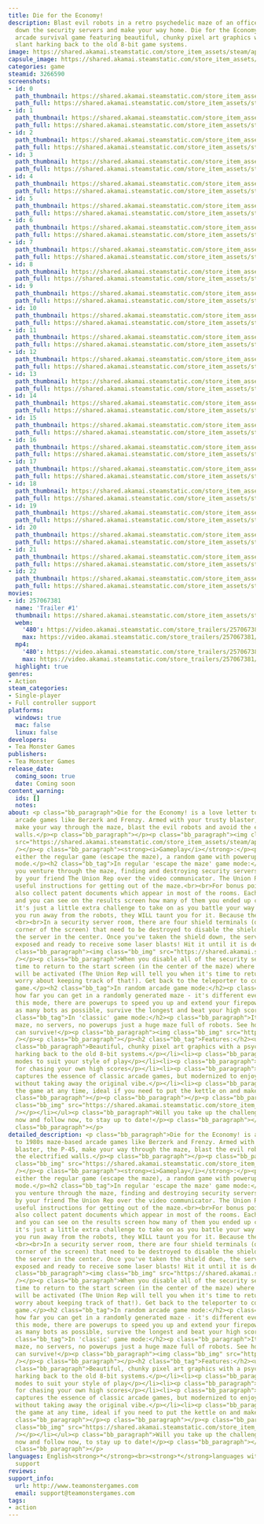 ```yaml
---
title: Die for the Economy!
description: Blast evil robots in a retro psychedelic maze of an office, as you bring
  down the security servers and make your way home. Die for the Economy! is a retro
  arcade survival game featuring beautiful, chunky pixel art graphics with a psychedelic
  slant harking back to the old 8-bit game systems.
image: https://shared.akamai.steamstatic.com/store_item_assets/steam/apps/3266590/header.jpg?t=1732717165
capsule_image: https://shared.akamai.steamstatic.com/store_item_assets/steam/apps/3266590/dc3674afb5895e61c33cb69e2fb4de46dcf985c5/capsule_231x87.jpg?t=1732717165
categories: game
steamid: 3266590
screenshots:
- id: 0
  path_thumbnail: https://shared.akamai.steamstatic.com/store_item_assets/steam/apps/3266590/ss_7a6aee71f517fdde9123b40f7907979c28efbc55.600x338.jpg?t=1732717165
  path_full: https://shared.akamai.steamstatic.com/store_item_assets/steam/apps/3266590/ss_7a6aee71f517fdde9123b40f7907979c28efbc55.1920x1080.jpg?t=1732717165
- id: 1
  path_thumbnail: https://shared.akamai.steamstatic.com/store_item_assets/steam/apps/3266590/ss_f83b039daa2f5373af07ec83851d89b70ff85753.600x338.jpg?t=1732717165
  path_full: https://shared.akamai.steamstatic.com/store_item_assets/steam/apps/3266590/ss_f83b039daa2f5373af07ec83851d89b70ff85753.1920x1080.jpg?t=1732717165
- id: 2
  path_thumbnail: https://shared.akamai.steamstatic.com/store_item_assets/steam/apps/3266590/ss_60b86308c0c3a97f61f785ba35b15428e0c39016.600x338.jpg?t=1732717165
  path_full: https://shared.akamai.steamstatic.com/store_item_assets/steam/apps/3266590/ss_60b86308c0c3a97f61f785ba35b15428e0c39016.1920x1080.jpg?t=1732717165
- id: 3
  path_thumbnail: https://shared.akamai.steamstatic.com/store_item_assets/steam/apps/3266590/ss_e9b5d71520c6e6241fefce6ef32dea4c5b96656d.600x338.jpg?t=1732717165
  path_full: https://shared.akamai.steamstatic.com/store_item_assets/steam/apps/3266590/ss_e9b5d71520c6e6241fefce6ef32dea4c5b96656d.1920x1080.jpg?t=1732717165
- id: 4
  path_thumbnail: https://shared.akamai.steamstatic.com/store_item_assets/steam/apps/3266590/ss_19161b425dc32a55aa5295f665548771cf8b31f4.600x338.jpg?t=1732717165
  path_full: https://shared.akamai.steamstatic.com/store_item_assets/steam/apps/3266590/ss_19161b425dc32a55aa5295f665548771cf8b31f4.1920x1080.jpg?t=1732717165
- id: 5
  path_thumbnail: https://shared.akamai.steamstatic.com/store_item_assets/steam/apps/3266590/ss_fbc941cc22ed1fe3360ed903acb521b06ec254fc.600x338.jpg?t=1732717165
  path_full: https://shared.akamai.steamstatic.com/store_item_assets/steam/apps/3266590/ss_fbc941cc22ed1fe3360ed903acb521b06ec254fc.1920x1080.jpg?t=1732717165
- id: 6
  path_thumbnail: https://shared.akamai.steamstatic.com/store_item_assets/steam/apps/3266590/ss_82cf4e1e14f2523b1b7c8a65216d41b66f158f8d.600x338.jpg?t=1732717165
  path_full: https://shared.akamai.steamstatic.com/store_item_assets/steam/apps/3266590/ss_82cf4e1e14f2523b1b7c8a65216d41b66f158f8d.1920x1080.jpg?t=1732717165
- id: 7
  path_thumbnail: https://shared.akamai.steamstatic.com/store_item_assets/steam/apps/3266590/ss_3da11f6daa4a50bcf6272c202eb31298c6979461.600x338.jpg?t=1732717165
  path_full: https://shared.akamai.steamstatic.com/store_item_assets/steam/apps/3266590/ss_3da11f6daa4a50bcf6272c202eb31298c6979461.1920x1080.jpg?t=1732717165
- id: 8
  path_thumbnail: https://shared.akamai.steamstatic.com/store_item_assets/steam/apps/3266590/ss_fcdd258a7426ff8e9e8ef007ac96a543820395f7.600x338.jpg?t=1732717165
  path_full: https://shared.akamai.steamstatic.com/store_item_assets/steam/apps/3266590/ss_fcdd258a7426ff8e9e8ef007ac96a543820395f7.1920x1080.jpg?t=1732717165
- id: 9
  path_thumbnail: https://shared.akamai.steamstatic.com/store_item_assets/steam/apps/3266590/ss_4d4dbad230af6a2678c9bd933a064ccd2838c270.600x338.jpg?t=1732717165
  path_full: https://shared.akamai.steamstatic.com/store_item_assets/steam/apps/3266590/ss_4d4dbad230af6a2678c9bd933a064ccd2838c270.1920x1080.jpg?t=1732717165
- id: 10
  path_thumbnail: https://shared.akamai.steamstatic.com/store_item_assets/steam/apps/3266590/ss_be183344b3aa06dcacd0f98e935ad63319c576c5.600x338.jpg?t=1732717165
  path_full: https://shared.akamai.steamstatic.com/store_item_assets/steam/apps/3266590/ss_be183344b3aa06dcacd0f98e935ad63319c576c5.1920x1080.jpg?t=1732717165
- id: 11
  path_thumbnail: https://shared.akamai.steamstatic.com/store_item_assets/steam/apps/3266590/ss_f309b4a605554d945314232e2c50e388994ec8a3.600x338.jpg?t=1732717165
  path_full: https://shared.akamai.steamstatic.com/store_item_assets/steam/apps/3266590/ss_f309b4a605554d945314232e2c50e388994ec8a3.1920x1080.jpg?t=1732717165
- id: 12
  path_thumbnail: https://shared.akamai.steamstatic.com/store_item_assets/steam/apps/3266590/ss_34593c2d20a57e093b934224b2d476ce981cee0b.600x338.jpg?t=1732717165
  path_full: https://shared.akamai.steamstatic.com/store_item_assets/steam/apps/3266590/ss_34593c2d20a57e093b934224b2d476ce981cee0b.1920x1080.jpg?t=1732717165
- id: 13
  path_thumbnail: https://shared.akamai.steamstatic.com/store_item_assets/steam/apps/3266590/ss_fa4284de5a0675a01f04941c2e019eaa00acd81c.600x338.jpg?t=1732717165
  path_full: https://shared.akamai.steamstatic.com/store_item_assets/steam/apps/3266590/ss_fa4284de5a0675a01f04941c2e019eaa00acd81c.1920x1080.jpg?t=1732717165
- id: 14
  path_thumbnail: https://shared.akamai.steamstatic.com/store_item_assets/steam/apps/3266590/ss_fd55799d542e42dd08a21bfad5edef80af857d6f.600x338.jpg?t=1732717165
  path_full: https://shared.akamai.steamstatic.com/store_item_assets/steam/apps/3266590/ss_fd55799d542e42dd08a21bfad5edef80af857d6f.1920x1080.jpg?t=1732717165
- id: 15
  path_thumbnail: https://shared.akamai.steamstatic.com/store_item_assets/steam/apps/3266590/ss_34c0247ebc927e119ae56c37b126ba0f0449d1be.600x338.jpg?t=1732717165
  path_full: https://shared.akamai.steamstatic.com/store_item_assets/steam/apps/3266590/ss_34c0247ebc927e119ae56c37b126ba0f0449d1be.1920x1080.jpg?t=1732717165
- id: 16
  path_thumbnail: https://shared.akamai.steamstatic.com/store_item_assets/steam/apps/3266590/ss_e9d77d6e81edf17e5521f020256c90233d949c16.600x338.jpg?t=1732717165
  path_full: https://shared.akamai.steamstatic.com/store_item_assets/steam/apps/3266590/ss_e9d77d6e81edf17e5521f020256c90233d949c16.1920x1080.jpg?t=1732717165
- id: 17
  path_thumbnail: https://shared.akamai.steamstatic.com/store_item_assets/steam/apps/3266590/ss_0d6680f29345fed3b47c30724fc93c82fdd4bf3b.600x338.jpg?t=1732717165
  path_full: https://shared.akamai.steamstatic.com/store_item_assets/steam/apps/3266590/ss_0d6680f29345fed3b47c30724fc93c82fdd4bf3b.1920x1080.jpg?t=1732717165
- id: 18
  path_thumbnail: https://shared.akamai.steamstatic.com/store_item_assets/steam/apps/3266590/ss_21041897771df2c9b84e898ab0c185f48d82f0e8.600x338.jpg?t=1732717165
  path_full: https://shared.akamai.steamstatic.com/store_item_assets/steam/apps/3266590/ss_21041897771df2c9b84e898ab0c185f48d82f0e8.1920x1080.jpg?t=1732717165
- id: 19
  path_thumbnail: https://shared.akamai.steamstatic.com/store_item_assets/steam/apps/3266590/ss_eec2e73247839d7bfb9828a9947d63fff98d1ab2.600x338.jpg?t=1732717165
  path_full: https://shared.akamai.steamstatic.com/store_item_assets/steam/apps/3266590/ss_eec2e73247839d7bfb9828a9947d63fff98d1ab2.1920x1080.jpg?t=1732717165
- id: 20
  path_thumbnail: https://shared.akamai.steamstatic.com/store_item_assets/steam/apps/3266590/ss_88d9141c7916f36e754dc97b64028bd22ff4a323.600x338.jpg?t=1732717165
  path_full: https://shared.akamai.steamstatic.com/store_item_assets/steam/apps/3266590/ss_88d9141c7916f36e754dc97b64028bd22ff4a323.1920x1080.jpg?t=1732717165
- id: 21
  path_thumbnail: https://shared.akamai.steamstatic.com/store_item_assets/steam/apps/3266590/ss_9badf6d496b9b03ec63d36c25c27389064e531e6.600x338.jpg?t=1732717165
  path_full: https://shared.akamai.steamstatic.com/store_item_assets/steam/apps/3266590/ss_9badf6d496b9b03ec63d36c25c27389064e531e6.1920x1080.jpg?t=1732717165
- id: 22
  path_thumbnail: https://shared.akamai.steamstatic.com/store_item_assets/steam/apps/3266590/ss_273f374046dc90b651e479c27bd3917ae8364e42.600x338.jpg?t=1732717165
  path_full: https://shared.akamai.steamstatic.com/store_item_assets/steam/apps/3266590/ss_273f374046dc90b651e479c27bd3917ae8364e42.1920x1080.jpg?t=1732717165
movies:
- id: 257067381
  name: 'Trailer #1'
  thumbnail: https://shared.akamai.steamstatic.com/store_item_assets/steam/apps/257067381/e69ed1b84b6dc34dcb37d6c048951bd65f8a169b/movie_600x337.jpg?t=1729601334
  webm:
    '480': https://video.akamai.steamstatic.com/store_trailers/257067381/movie480_vp9.webm?t=1729601334
    max: https://video.akamai.steamstatic.com/store_trailers/257067381/movie_max_vp9.webm?t=1729601334
  mp4:
    '480': https://video.akamai.steamstatic.com/store_trailers/257067381/movie480.mp4?t=1729601334
    max: https://video.akamai.steamstatic.com/store_trailers/257067381/movie_max.mp4?t=1729601334
  highlight: true
genres:
- Action
steam_categories:
- Single-player
- Full controller support
platforms:
  windows: true
  mac: false
  linux: false
developers:
- Tea Monster Games
publishers:
- Tea Monster Games
release_date:
  coming_soon: true
  date: Coming soon
content_warning:
  ids: []
  notes:
about: <p class="bb_paragraph">Die for the Economy! is a love letter to 1980s maze-based
  arcade games like Berzerk and Frenzy. Armed with your trusty blaster, the P-45,
  make your way through the maze, blast the evil robots and avoid the electrified
  walls.</p><p class="bb_paragraph"></p><p class="bb_paragraph"><img class="bb_img"
  src="https://shared.akamai.steamstatic.com/store_item_assets/steam/apps/3266590/extras/Robot1.gif?t=1732717165"
  /></p><p class="bb_paragraph"><strong><i>Gameplay</i></strong>:</p><p class="bb_paragraph">Play
  either the regular game (escape the maze), a random game with powerups, or 'classic'
  mode.</p><h2 class="bb_tag">In regular 'escape the maze' game mode:</h2><p class="bb_paragraph">As
  you venture through the maze, finding and destroying security servers, you are accompanied
  by your friend The Union Rep over the video communicator. The Union Rep will provide
  useful instructions for getting out of the maze.<br><br>For bonus points, you can
  also collect patent documents which appear in most of the rooms. Each room has one
  and you can see on the results screen how many of them you ended up collecting-
  it's just a little extra challenge to take on as you battle your way through. <br><br>If
  you run away from the robots, they WILL taunt you for it. Because they're mean.
  <br><br>In a security server room, there are four shield terminals (one in each
  corner of the screen) that need to be destroyed to disable the shield surrounding
  the server in the center. Once you've taken the shield down, the server will be
  exposed and ready to receive some laser blasts! Hit it until it is destroyed. </p><p
  class="bb_paragraph"><img class="bb_img" src="https://shared.akamai.steamstatic.com/store_item_assets/steam/apps/3266590/extras/serverbattle.gif?t=1732717165"
  /></p><p class="bb_paragraph">When you disable all of the security servers, it's
  time to return to the start screen (in the center of the maze) where the teleporter
  will be activated (The Union Rep will tell you when it's time to return, so don't
  worry about keeping track of that!). Get back to the teleporter to complete the
  game.</p><h2 class="bb_tag">In random arcade game mode:</h2><p class="bb_paragraph">See
  how far you can get in a randomly generated maze - it's different every time! In
  this mode, there are powerups to speed you up and extend your firepower. Take down
  as many bots as possible, survive the longest and beat your high scores.</p><h2
  class="bb_tag">In 'classic' game mode:</h2><p class="bb_paragraph">It's a random
  maze, no servers, no powerups just a huge maze full of robots. See how long you
  can survive!</p><p class="bb_paragraph"><img class="bb_img" src="https://shared.akamai.steamstatic.com/store_item_assets/steam/apps/3266590/extras/battleon.gif?t=1732717165"
  /></p><p class="bb_paragraph"></p><h2 class="bb_tag">Features:</h2><ul class="bb_ul"><li><p
  class="bb_paragraph">Beautiful, chunky pixel art graphics with a psychedelic slant
  harking back to the old 8-bit systems.</p></li><li><p class="bb_paragraph">3 game
  modes to suit your style of play</p></li><li><p class="bb_paragraph">Leaderboards
  for chasing your own high scores</p></li><li><p class="bb_paragraph">The gameplay
  captures the essence of classic arcade games, but modernized to enjoy new features
  without taking away the original vibe.</p></li><li><p class="bb_paragraph">Pause
  the game at any time, ideal if you need to put the kettle on and make a cup of tea!</p><p
  class="bb_paragraph"></p><p class="bb_paragraph"></p><p class="bb_paragraph"><img
  class="bb_img" src="https://shared.akamai.steamstatic.com/store_item_assets/steam/apps/3266590/extras/Wishlist_and_follow.gif?t=1732717165"
  /></p></li></ul><p class="bb_paragraph">Will you take up the challenge? Wishlist
  now and follow now, to stay up to date!</p><p class="bb_paragraph"></p><p class="bb_paragraph"></p><p
  class="bb_paragraph"></p>
detailed_description: <p class="bb_paragraph">Die for the Economy! is a love letter
  to 1980s maze-based arcade games like Berzerk and Frenzy. Armed with your trusty
  blaster, the P-45, make your way through the maze, blast the evil robots and avoid
  the electrified walls.</p><p class="bb_paragraph"></p><p class="bb_paragraph"><img
  class="bb_img" src="https://shared.akamai.steamstatic.com/store_item_assets/steam/apps/3266590/extras/Robot1.gif?t=1732717165"
  /></p><p class="bb_paragraph"><strong><i>Gameplay</i></strong>:</p><p class="bb_paragraph">Play
  either the regular game (escape the maze), a random game with powerups, or 'classic'
  mode.</p><h2 class="bb_tag">In regular 'escape the maze' game mode:</h2><p class="bb_paragraph">As
  you venture through the maze, finding and destroying security servers, you are accompanied
  by your friend The Union Rep over the video communicator. The Union Rep will provide
  useful instructions for getting out of the maze.<br><br>For bonus points, you can
  also collect patent documents which appear in most of the rooms. Each room has one
  and you can see on the results screen how many of them you ended up collecting-
  it's just a little extra challenge to take on as you battle your way through. <br><br>If
  you run away from the robots, they WILL taunt you for it. Because they're mean.
  <br><br>In a security server room, there are four shield terminals (one in each
  corner of the screen) that need to be destroyed to disable the shield surrounding
  the server in the center. Once you've taken the shield down, the server will be
  exposed and ready to receive some laser blasts! Hit it until it is destroyed. </p><p
  class="bb_paragraph"><img class="bb_img" src="https://shared.akamai.steamstatic.com/store_item_assets/steam/apps/3266590/extras/serverbattle.gif?t=1732717165"
  /></p><p class="bb_paragraph">When you disable all of the security servers, it's
  time to return to the start screen (in the center of the maze) where the teleporter
  will be activated (The Union Rep will tell you when it's time to return, so don't
  worry about keeping track of that!). Get back to the teleporter to complete the
  game.</p><h2 class="bb_tag">In random arcade game mode:</h2><p class="bb_paragraph">See
  how far you can get in a randomly generated maze - it's different every time! In
  this mode, there are powerups to speed you up and extend your firepower. Take down
  as many bots as possible, survive the longest and beat your high scores.</p><h2
  class="bb_tag">In 'classic' game mode:</h2><p class="bb_paragraph">It's a random
  maze, no servers, no powerups just a huge maze full of robots. See how long you
  can survive!</p><p class="bb_paragraph"><img class="bb_img" src="https://shared.akamai.steamstatic.com/store_item_assets/steam/apps/3266590/extras/battleon.gif?t=1732717165"
  /></p><p class="bb_paragraph"></p><h2 class="bb_tag">Features:</h2><ul class="bb_ul"><li><p
  class="bb_paragraph">Beautiful, chunky pixel art graphics with a psychedelic slant
  harking back to the old 8-bit systems.</p></li><li><p class="bb_paragraph">3 game
  modes to suit your style of play</p></li><li><p class="bb_paragraph">Leaderboards
  for chasing your own high scores</p></li><li><p class="bb_paragraph">The gameplay
  captures the essence of classic arcade games, but modernized to enjoy new features
  without taking away the original vibe.</p></li><li><p class="bb_paragraph">Pause
  the game at any time, ideal if you need to put the kettle on and make a cup of tea!</p><p
  class="bb_paragraph"></p><p class="bb_paragraph"></p><p class="bb_paragraph"><img
  class="bb_img" src="https://shared.akamai.steamstatic.com/store_item_assets/steam/apps/3266590/extras/Wishlist_and_follow.gif?t=1732717165"
  /></p></li></ul><p class="bb_paragraph">Will you take up the challenge? Wishlist
  now and follow now, to stay up to date!</p><p class="bb_paragraph"></p><p class="bb_paragraph"></p><p
  class="bb_paragraph"></p>
languages: English<strong>*</strong><br><strong>*</strong>languages with full audio
  support
reviews:
support_info:
  url: http://www.teamonstergames.com
  email: support@teamonstergames.com
tags:
- action
---
```

